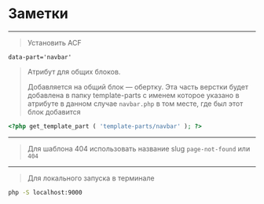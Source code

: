 # Заметки
___
> Установить ACF
```
data-part='navbar'
```
> Атрибут для общих блоков.
> 
> Добавляется на общий блок — обертку.
> Эта часть верстки будет добавлена в папку template-parts 
> с именем которое указано в атрибуте 
> в данном случае `navbar.php`
> в том месте, где был этот блок
> добавится 

```php 
<?php get_template_part ( 'template-parts/navbar' ); ?> 
```

---

> Для шаблона 404 использовать название slug `page-not-found` или `404`

---

>Для локального запуска в терминале
```bash
php -S localhost:9000
```






